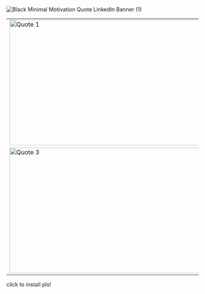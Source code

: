 ![Black Minimal Motivation Quote LinkedIn Banner (1)](https://github.com/Dilabun/Shogunate/assets/111297824/2eb11acc-10d5-4552-871f-34702b68238b)



<table width="100%">
  <tr>
    <td>
      <img src="https://github.com/Dilabun/Shogunate/assets/111297824/5ebccc47-2b57-4250-a01d-97fc7c40c8e9" alt="Quote 1" width="700" height="330">
    </td>
    <td>
      <img src="https://github.com/Dilabun/Shogunate/assets/111297824/717e1ee2-5771-4edf-a2a3-966d6c0b94a4" alt="Quote 2" width="700" height="330">
    </td>
  </tr>
  <tr>
    <td>
      <img src="https://github.com/Dilabun/Shogunate/assets/111297824/2f981c16-2c52-40a8-83ba-9b6b62a2f2f6" alt="Quote 3" width="700" height="330">
    </td>
    <td>
      <img src="https://github.com/Dilabun/Shogunate/assets/111297824/a2a9b63f-edb8-4091-a130-8033161634c6" alt="Quote 4" width="700" height="330">
    </td>
  </tr>
</table>

click to install pls!
